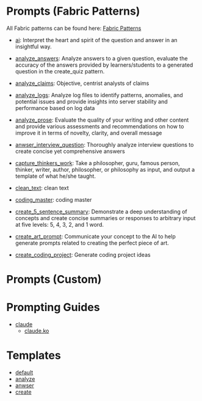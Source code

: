 # Prompts (Fabric Patterns)

All Fabric patterns can be found here: [Fabric Patterns](https://github.com/danielmiessler/fabric/tree/main/patterns)

- [ai](./fabric/ai/system-v1.md): Interpret the heart and spirit of the question and answer in an insightful way.

- [analyze_answers](./fabric/analyze_answers/system-v1.md): Analyze answers to a given question, evaluate the accuracy of the answers provided by learners/students to a generated question in the create_quiz pattern.

- [analyze_claims](./fabric/analyze_claims/system-v1.md): Objective, centrist analysts of claims

- [analyze_logs](./fabric/analyze_logs/system-v1.md): Analyze log files to identify patterns, anomalies, and potential issues and provide insights into server stability and performance based on log data

- [analyze_prose](./fabric/analyze_prose/system-v1.md): Evaluate the quality of your writing and other content and provide various assessments and recommendations on how to improve it in terms of novelty, clarity, and overall message

- [anwser_interview_question](./fabric/answer_interview_question/system-v1.md): Thoroughly analyze interview questions to create concise yet comprehensive answers

- [capture_thinkers_work](./fabric/capture_thinkers_work/system-v1.md): Take a philosopher, guru, famous person, thinker, writer, author, philosopher, or philosophy as input, and output a template of what he/she taught.

- [clean_text](./fabric/clean_text/system-v1.md): clean text

- [coding_master](./fabric/coding_master/system-v1.md): coding master

- [create_5_sentence_summary](./fabric/create_5_sentence_summary/system-v1.md): Demonstrate a deep understanding of concepts and create concise summaries or responses to arbitrary input at five levels: 5, 4, 3, 2, and 1 word.

- [create_art_prompt](./fabric/create_art_prompt/system-v1.md): Communicate your concept to the AI to help generate prompts related to creating the perfect piece of art.

- [create_coding_project](./fabric/create_coding_project/system-v1.md): Generate coding project ideas

# Prompts (Custom)

# Prompting Guides

- [claude](./guides/claude/claude_prompting_guide.md)
  - [claude.ko](./guides/claude/claude_prompting_guide.ko.md)

# Templates

- [default](./templates/default.md)
- [analyze](./templates/analyze.md)
- [anwser](./templates/answer.md)
- [create](./templates/create.md)